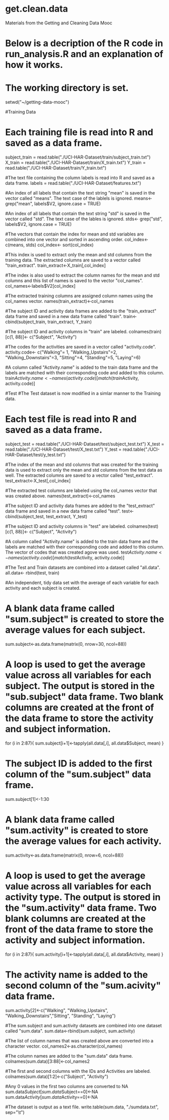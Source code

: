get.clean.data
==============

Materials from the Getting and Cleaning Data Mooc

# Below is a decription of the R code in run_analysis.R and an explanation of how it works.
# The working directory is set.
setwd("~/getting-data-mooc")

#Training Data

# Each training file is read into R and saved as a data frame.
subject_train = read.table("./UCI-HAR-Dataset/train/subject_train.txt")
X_train = read.table("./UCI-HAR-Dataset/train/X_train.txt")
Y_train = read.table("./UCI-HAR-Dataset/train/Y_train.txt")

#The text file containing the column labels is read into R and saved as a data frame.
labels = read.table("./UCI-HAR-Dataset/features.txt")

#An index of all labels that contain the text string "mean" is saved in the vector called "means". The text case of the lablels is ignored.
means<-grep("mean", labels$V2, ignore.case = TRUE)

#An index of all labels that contain the text string "std" is saved in the vector called "std". The text case of the lables is ignored.
stds<- grep("std", labels$V2, ignore.case = TRUE)

#The vectors that contain the index for mean and std variables are combined into one vector and sorted in ascending order.
col_index<- c(means, stds)
col_index<- sort(col_index)

#This index is used to extract only the mean and std columns from the training data. The extracted columns are saved to a vector called "train_extract".
train_extract<-X_train[,col_index]

#The index is also used to extract the column names for the mean and std columns and this list of names is saved to the vector "col_names".
col_names<-labels$V2[col_index]

#The extracted training columns are assigned column names using the col_names vector.
names(train_extract)<-col_names
  
#The subject ID and activity data frames are added to the "train_extract" data frame and saved in a new data frame called "train".
train<-cbind(subject_train, train_extract, Y_train)

#The subject ID and activity columns in "train" are labeled.
colnames(train)[c(1, 88)]<- c("Subject", "Activity")

#The codes for the activities are saved in a vector called "activity.code".
activity.code<- c("Walking"= 1, "Walking_Upstairs"=2, "Walking_Downstairs"=3, "Sitting"=4, "Standing"=5, "Laying"=6)

#A column called "Activity.name" is added to the train data frame and the labels are matched with their corresponding code and added to this column.
train$Activity.name<- names(activity.code)[match(train$Activity, activity.code)]

#Test
#The Test dataset is now modified in a simlar manner to the Training data.

# Each test file is read into R and saved as a data frame.
subject_test = read.table("./UCI-HAR-Dataset/test/subject_test.txt")
X_test = read.table("./UCI-HAR-Dataset/test/X_test.txt")
Y_test = read.table("./UCI-HAR-Dataset/test/y_test.txt")

#The index of the mean and std columns that was created for the training data is used to extract only the mean and std columns from the test data as well. The extracted columns are saved to a vector called "test_extract".
test_extract<-X_test[,col_index]

#The extracted test columns are labeled using the col_names vector that was created above.
names(test_extract)<-col_names

#The subject ID and activity data frames are added to the "test_extract" data frame and saved in a new data frame called "test".
test<-cbind(subject_test, test_extract, Y_test)

#The subject ID and activity columns in "test" are labeled.
colnames(test)[c(1, 88)]<- c("Subject", "Activity")

#A column called "Activity.name" is added to the train data frame and the labels are matched with their corresponding code and added to this column. The vector of codes that was created agove was used.
test$Activity.name<- names(activity.code)[match(test$Activity, activity.code)]

#The Test and Train datasets are combined into a dataset called "all.data".
all.data<- rbind(test, train)

#An independent, tidy data set with the average of each variable for each activity and each subject is created.

# A blank data frame called "sum.subject" is created to store the average values for each subject.
sum.subject<-as.data.frame(matrix(0, nrow=30, ncol=88))

# A loop is used to get the average value across all variables for each subject. The output is stored in the "sub.subject" data frame. Two blank columns are created at the front of the data frame to store the activity and subject information.
for (i in 2:87){
  sum.subject[i+1]<-tapply(all.data[,i], all.data$Subject, mean)
}

# The subject ID is added to the first column of the "sum.subject" data frame.
sum.subject[1]<-1:30

# A blank data frame called "sum.activity" is created to store the average values for each activity.
sum.activity<-as.data.frame(matrix(0, nrow=6, ncol=88))

# A loop is used to get the average value across all variables for each activity type. The output is stored in the "sum.activity" data frame. Two blank columns are created at the front of the data frame to store the activity and subject information.
for (i in 2:87){
  sum.activity[i+1]<-tapply(all.data[,i], all.data$Activity, mean)
}

# The activity name is added to the second column of the "sum.acivity" data frame.
sum.activity[2]<-c("Walking", "Walking_Upstairs", "Walking_Downstairs","Sitting", "Standing", "Laying")

#The sum.subject and sum.activity datasets are combined into one dataset called "sum.data".
sum.data<-rbind(sum.subject, sum.activity)

#The list of column names that was created above are converted into a character vector.
col_names2<-as.character(col_names)

#The column names are added to the "sum.data" data frame.
colnames(sum.data)[3:88]<-col_names2

#The first and second columns with the IDs and Activities are labeled.
colnames(sum.data)[1:2]<-c("Subject", "Activity")

#Any 0 values in the first two columns are converted to NA
sum.data$Subject[sum.data$Subject==0]<-NA
sum.data$Activity[sum.data$Activity==0]<-NA

#The dataset is output as a text file.
write.table(sum.data, "./sumdata.txt", sep="\t")

